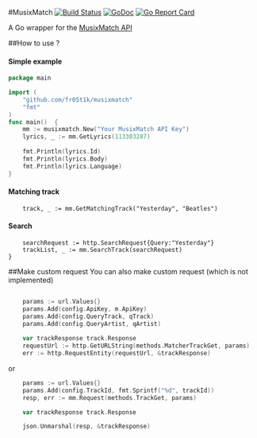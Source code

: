 #MusixMatch
[![Build Status](https://travis-ci.org/fr05t1k/musixmatch.svg?branch=master)](https://travis-ci.org/fr05t1k/musixmatch)
[![GoDoc](https://godoc.org/github.com/fr05t1k/musixmatch?status.svg)](https://godoc.org/github.com/fr05t1k/musixmatch)
[![Go Report Card](https://goreportcard.com/badge/github.com/fr05t1k/musixmatch)](https://goreportcard.com/report/github.com/fr05t1k/musixmatch)

A Go wrapper for the [MusixMatch API](https://developer.musixmatch.com/)

##How to use ?

#### Simple example
```go
package main

import (
    "github.com/fr05t1k/musixmatch"
    "fmt"
)
func main()  {
    mm := musixmatch.New("Your MusixMatch API Key") 
    lyrics, _ := mm.GetLyrics(113303287)
    
    fmt.Println(lyrics.Id)
    fmt.Println(lyrics.Body)
    fmt.Println(lyrics.Language)
}
```
#### Matching track
```
    track, _ := mm.GetMatchingTrack("Yesterday", "Beatles")
```
#### Search
```
    searchRequest := http.SearchRequest{Query:"Yesterday"}
    trackList, _ := mm.SearchTrack(searchRequest)
}
```

##Make custom request
You can also make custom request (which is not implemented)
```go

	params := url.Values{}
	params.Add(config.ApiKey, m.ApiKey)
	params.Add(config.QueryTrack, qTrack)
	params.Add(config.QueryArtist, qArtist)
	
	var trackResponse track.Response
	requestUrl := http.GetURLString(methods.MatcherTrackGet, params)
	err := http.RequestEntity(requestUrl, &trackResponse)
```
or
```go
	params := url.Values{}
	params.Add(config.TrackId, fmt.Sprintf("%d", trackId))
	resp, err := mm.Request(methods.TrackGet, params)

	var trackResponse track.Response

	json.Unmarshal(resp, &trackResponse)

	
```